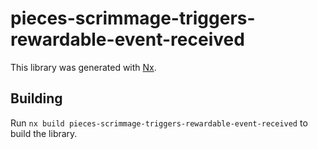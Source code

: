 # pieces-scrimmage-triggers-rewardable-event-received

This library was generated with [Nx](https://nx.dev).

## Building

Run `nx build pieces-scrimmage-triggers-rewardable-event-received` to build the library.
